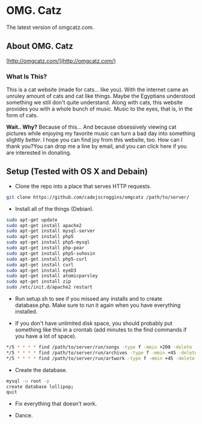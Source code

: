 OMG. Catz
=========

The latest version of omgcatz.com.

 About OMG. Catz
-----------------------------
[http://omgcatz.com/](http://omgcatz.com/)    
### **What Is This?**  
This is a cat website (made for cats... like you). With the internet came an unruley amount of cats and cat like things. Maybe the Egyptians understood something we still don't quite understand. Along with cats, this website provides you with a whole bunch of music. Music to the eyes, that is, in the form of cats.  

**Wait.. Why?** Because of this... And because obsessively viewing cat pictures while enjoying my favorite music can turn a bad day into something slightly *better*. I hope you can find joy from this website, too.
How can I thank you?You can drop me a line by email, and you can click here if you are interested in donating.

 Setup (Tested with OS X and Debain)
---------------------------------------------

* Clone the repo into a place that serves HTTP requests.

```bash
git clone https://github.com/cadejscroggins/omgcatz /path/to/server/
```

* Install all of the things (Debian).

```bash
sudo apt-get update
sudo apt-get install apache2
sudo apt-get install mysql-server
sudo apt-get install php5
sudo apt-get install php5-mysql
sudo apt-get install php-pear
sudo apt-get install php5-suhosin
sudo apt-get install php5-curl
sudo apt-get install curl
sudo apt-get install eyeD3
sudo apt-get install atomicparsley
sudo apt-get install zip
sudo /etc/init.d/apache2 restart
```

* Run setup.sh to see if you missed any installs and to create database.php. Make sure to run it again when you have everything installed.

* If you don't have unlimited disk space, you should probably put something like this in a crontab (add minutes to the find commands if you have a lot of space).

```bash
*/5 * * * * find /path/to/server/run/songs -type f -mmin +200 -delete
*/5 * * * * find /path/to/server/run/archives -type f -mmin +45 -delete
*/5 * * * * find /path/to/server/run/artwork -type f -mmin +45 -delete
```

* Create the database.

```bash
mysql -u root -p
create database lollipop;
quit
```

* Fix everything that doesn't work.

* Dance.
